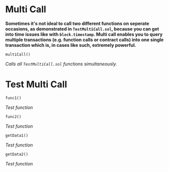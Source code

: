 # Multi Call
**Sometimes it's not ideal to call two different functions on seperate occasions, as demonstrated in `TestMultiCall.sol`, because you can get into time issues like with `block.timestamp`. Multi call enables you to query multiple transactions (e.g. function calls or contract calls) into one single transaction which is, in cases like such, extremely powerful.**

```
multiCall()
```
*Calls all `TestMultiCall.sol` functions simultaneously.*

# Test Multi Call

```
func1()
```
*Test function*

```
func2()
```
*Test function*

```
getData1()
```
*Test function*

```
getData2()
```
*Test function*
